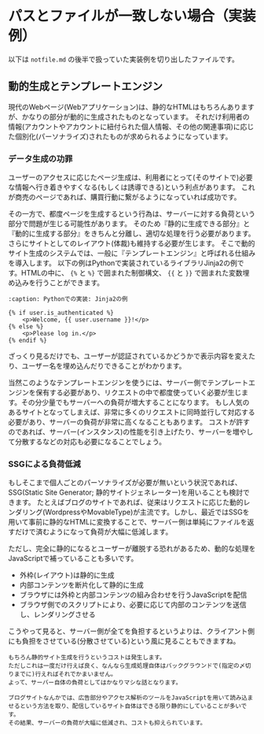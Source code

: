 # パスとファイルが一致しない場合（実装例）

以下は `notfile.md` の後半で扱っていた実装例を切り出したファイルです。

## 動的生成とテンプレートエンジン

現代のWebページ(Webアプリケーション)は、静的なHTMLはもちろんありますが、かなりの部分が動的に生成されたものとなっています。
それだけ利用者の情報(アカウントやアカウントに紐付られた個人情報、その他の関連事項)に応じた個別化(パーソナライズ)されたものが求められるようになっています。

### データ生成の功罪

ユーザーのアクセスに応じたページ生成は、利用者にとって(そのサイトで)必要な情報へ行き着きやすくなる(もしくは誘導できる)という利点があります。
これが商売のページであれば、購買行動に繋がるようになっていれば成功です。

その一方で、都度ページを生成するという行為は、サーバーに対する負荷という部分で問題が生じる可能性があります。
そのため『静的に生成できる部分』と『動的に生成する部分』をきちんと分離し、適切な処理を行う必要があります。
さらにサイトとしてのレイアウト(体裁)も維持する必要が生じます。
そこで動的サイト生成のシステムでは、一般に『テンプレートエンジン』と呼ばれる仕組みを導入します。
以下の例はPythonで実装されているライブラリJinja2の例です。HTMLの中に、 `{%` と `%}` で囲まれた制御構文、 `{{` と `}}` で囲まれた変数埋め込みを行うことができます。

```{code-block}
:caption: Pythonでの実装: Jinja2の例

{% if user.is_authenticated %}
    <p>Welcome, {{ user.username }}!</p>
{% else %}
    <p>Please log in.</p>
{% endif %}
```

ざっくり見るだけでも、ユーザーが認証されているかどうかで表示内容を変えたり、ユーザー名を埋め込んだりできることがわかります。

当然このようなテンプレートエンジンを使うには、サーバー側でテンプレートエンジンを保有する必要があり、リクエストの中で都度使っていく必要が生じます。その分少量でもサーバーへの負荷が増大することになります。
もし人気のあるサイトとなってしまえば、非常に多くのリクエストに同時並行して対応する必要があり、サーバーの負荷が非常に高くなることもあります。
コストが許すのであれば、サーバー(インスタンス)の性能を引き上げたり、サーバーを増やして分散するなどの対応も必要になることでしょう。


### SSGによる負荷低減

もしそこまで個人ごとのパーソナライズが必要が無いという状況であれば、SSG(Static Site Generator; 静的サイトジェネレーター)を用いることも検討できます。
たとえばブログのサイトであれば、従来はリクエストに応じた動的レンダリング(WordpressやMovableType)が主流です。しかし、最近ではSSGを用いて事前に静的なHTMLに変換することで、サーバー側は単純にファイルを返すだけで済むようになって負荷が大幅に低減します。

ただし、完全に静的になるとユーザーが離脱する恐れがあるため、動的な処理をJavaScriptで補っていることも多いです。

- 外枠(レイアウト)は静的に生成
- 内部コンテンツを断片化して静的に生成
- ブラウザには外枠と内部コンテンツの組み合わせを行うJavaScriptを配信
- ブラウザ側でのスクリプトにより、必要に応じて内部のコンテンツを送信し、レンダリングさせる

こうやって見ると、サーバー側が全てを負担するというよりは、クライアント側にも負担をさせている(分散させている)という風に見ることもできますね。

```{note}
もちろん静的サイト生成を行うというコストは発生します。
ただしこれは一度だけ行えば良く、なんなら生成処理自体はバックグラウンドで(指定の〆切りまでに)行えればそれでかまいません。
よって、サーバー自体の負荷としてはかなりマシな話となります。
```

```{note}
ブログサイトなんかでは、広告部分やアクセス解析のツールをJavaScriptを用いて読み込ませるという方法を取り、配信しているサイト自体はできる限り静的にしていることが多いです。
その結果、サーバーの負荷が大幅に低減され、コストも抑えられています。
```
